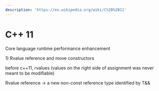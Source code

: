 ```yaml
---
description: 'https://en.wikipedia.org/wiki/C%2B%2B11'
---
```


# C++ 11

Core language runtime performance enhancement 

1\) Rvalue reference and move constructors

before c++11, rvalues \(values on the right side of assignment was never meant to be modifiable\)

Rvalue reference -&gt; a new non-const reference type identified by T&&

